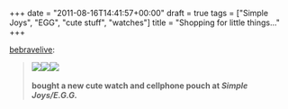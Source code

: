 +++
date = "2011-08-16T14:41:57+00:00"
draft = true
tags = ["Simple Joys", "EGG", "cute stuff", "watches"]
title = "Shopping for little things..."
+++


[bebravelive](http://bebravelive.tumblr.com/post/8942027718):

> ![](http://media.tumblr.com/tumblr_lpyfpyPbkw1qg6gxy.jpg)![](http://media.tumblr.com/tumblr_lpyg19cBMO1qg6gxy.jpg)![](http://media.tumblr.com/tumblr_lpyg1r4zfn1qg6gxy.jpg) 
> 
> **bought a new cute watch and cellphone pouch at _Simple Joys/E.G.G._**

